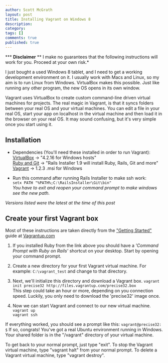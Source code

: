 ```yaml
---
author: Scott McGrath
layout: post
title: Installing Vagrant on Windows 8
description: 
category:
tags: []
comments: true
published: true
---
```

*** __Disclaimer__ ** I make no guarantees that the following instructions will work for you.
Proceed at your own risk.*

I just bought a used Windows 8 tablet, and I need to get a working development environment on it.
I usually work with Macs and Linux, so my aim is to run Linux from Windows. VirtualBox makes this possible.
Just like running any other program, the new OS opens in its own window.

Vagrant uses VirtualBox to create custom command-line driven virtual machines for projects.
The real magic in Vagrant, is that it
syncs folders between your real OS and your virtual machines.
You can edit a file in your real OS, start your app on localhost in the
virtual machine and then load it in the browser on your real OS. It may sound confusing, but it's very simple
once you start using it.

Installation
------------
* Dependencies (You'll need these installed in order to run Vagrant):   
[VirtualBox](https://www.virtualbox.org/wiki/Downloads) -> "4.2.16 for Windows hosts"  
[Ruby and Git](http://railsinstaller.org) -> "Rails Installer 1.9 will install Ruby, Rails, Git and more"  
[Vagrant](http://downloads.vagrantup.com/) -> 1.2.3 .msi for Windows

* Run this command after running Rails Installer to make ssh work:   
`setx PATH "%PATH%;C:\RailsInstaller\Git\bin"`   
_You have to exit and reopen your command prompt to make windows see the new path._

_Versions listed were the latest at the time of this post_

Create your first Vagrant box
-----------------------------
Most of these instructions are taken directly from the ["Getting Started"](http://docs.vagrantup.com/v2/getting-started/index.html)
guide at [Vagrantup.com](http://vagrantup.com)

1. If you installed Ruby from the link above you should have a _'Command Prompt with Ruby on Rails'_ shortcut
on your desktop. Start by opening your command prompt.

2. Create a new directory for your first Vagrant virtual machine. For example:
`C:\vagrant_test` and change to that directory.

2. Next, we'll initialize this directory and download a Vagrant box.
`vagrant init precise32 http://files.vagrantup.com/precise32.box`  
This step could take an hour or more, depending on you connection speed. Luckily, you only need to download the 'precise32' image once.

3. Now we can start Vagrant and connect to our new virtual machine.
`vagrant up`  
`vagrant ssh`  

If everything worked, you should see a prompt like this:
`vagrant@precise32: $` If so, congrats! You've got a real Ubuntu environment running in Windows.
Your shared folder is in the "/vagrant" directory of your virtual machine.

To get back to your normal prompt, just type "exit". To stop the Vagrant virtual machine,
type "vagrant halt" from your normal prompt. To delete a Vagrant virtual machine, type "vagrant destroy".
